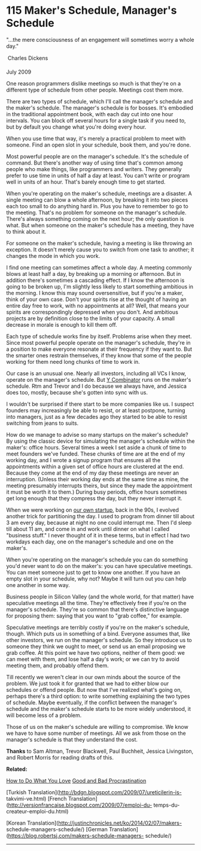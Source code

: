 # 115 Maker's Schedule, Manager's Schedule


  
 
  
 "...the mere consciousness of an engagement will sometimes worry a whole day."   
  
  Charles Dickens   
  
 July 2009   
  
 One reason programmers dislike meetings so much is that they're on a different type of schedule from other people. Meetings cost them more.   
  
 There are two types of schedule, which I'll call the manager's schedule and the maker's schedule. The manager's schedule is for bosses. It's embodied in the traditional appointment book, with each day cut into one hour intervals. You can block off several hours for a single task if you need to, but by default you change what you're doing every hour.   
  
 When you use time that way, it's merely a practical problem to meet with someone. Find an open slot in your schedule, book them, and you're done.   
  
 Most powerful people are on the manager's schedule. It's the schedule of command. But there's another way of using time that's common among people who make things, like programmers and writers. They generally prefer to use time in units of half a day at least. You can't write or program well in units of an hour. That's barely enough time to get started.   
  
 When you're operating on the maker's schedule, meetings are a disaster. A single meeting can blow a whole afternoon, by breaking it into two pieces each too small to do anything hard in. Plus you have to remember to go to the meeting. That's no problem for someone on the manager's schedule. There's always something coming on the next hour; the only question is what. But when someone on the maker's schedule has a meeting, they have to think about it.   
  
 For someone on the maker's schedule, having a meeting is like throwing an exception. It doesn't merely cause you to switch from one task to another; it changes the mode in which you work.   
  
 I find one meeting can sometimes affect a whole day. A meeting commonly blows at least half a day, by breaking up a morning or afternoon. But in addition there's sometimes a cascading effect. If I know the afternoon is going to be broken up, I'm slightly less likely to start something ambitious in the morning. I know this may sound oversensitive, but if you're a maker, think of your own case. Don't your spirits rise at the thought of having an entire day free to work, with no appointments at all? Well, that means your spirits are correspondingly depressed when you don't. And ambitious projects are by definition close to the limits of your capacity. A small decrease in morale is enough to kill them off.   
  
 Each type of schedule works fine by itself. Problems arise when they meet. Since most powerful people operate on the manager's schedule, they're in a position to make everyone resonate at their frequency if they want to. But the smarter ones restrain themselves, if they know that some of the people working for them need long chunks of time to work in.   
  
 Our case is an unusual one. Nearly all investors, including all VCs I know, operate on the manager's schedule. But [Y Combinator](http://ycombinator.com) runs on the maker's schedule. Rtm and Trevor and I do because we always have, and Jessica does too, mostly, because she's gotten into sync with us.   
  
 I wouldn't be surprised if there start to be more companies like us. I suspect founders may increasingly be able to resist, or at least postpone, turning into managers, just as a few decades ago they started to be able to resist switching from jeans to suits.   
  
 How do we manage to advise so many startups on the maker's schedule? By using the classic device for simulating the manager's schedule within the maker's: office hours. Several times a week I set aside a chunk of time to meet founders we've funded. These chunks of time are at the end of my working day, and I wrote a signup program that ensures all the appointments within a given set of office hours are clustered at the end. Because they come at the end of my day these meetings are never an interruption. (Unless their working day ends at the same time as mine, the meeting presumably interrupts theirs, but since they made the appointment it must be worth it to them.) During busy periods, office hours sometimes get long enough that they compress the day, but they never interrupt it.   
  
 When we were working on [our own startup](start.html), back in the 90s, I evolved another trick for partitioning the day. I used to program from dinner till about 3 am every day, because at night no one could interrupt me. Then I'd sleep till about 11 am, and come in and work until dinner on what I called "business stuff." I never thought of it in these terms, but in effect I had two workdays each day, one on the manager's schedule and one on the maker's.   
  
 When you're operating on the manager's schedule you can do something you'd never want to do on the maker's: you can have speculative meetings. You can meet someone just to get to know one another. If you have an empty slot in your schedule, why not? Maybe it will turn out you can help one another in some way.   
  
 Business people in Silicon Valley (and the whole world, for that matter) have speculative meetings all the time. They're effectively free if you're on the manager's schedule. They're so common that there's distinctive language for proposing them: saying that you want to "grab coffee," for example.   
  
 Speculative meetings are terribly costly if you're on the maker's schedule, though. Which puts us in something of a bind. Everyone assumes that, like other investors, we run on the manager's schedule. So they introduce us to someone they think we ought to meet, or send us an email proposing we grab coffee. At this point we have two options, neither of them good: we can meet with them, and lose half a day's work; or we can try to avoid meeting them, and probably offend them.   
  
 Till recently we weren't clear in our own minds about the source of the problem. We just took it for granted that we had to either blow our schedules or offend people. But now that I've realized what's going on, perhaps there's a third option: to write something explaining the two types of schedule. Maybe eventually, if the conflict between the manager's schedule and the maker's schedule starts to be more widely understood, it will become less of a problem.   
  
 Those of us on the maker's schedule are willing to compromise. We know we have to have some number of meetings. All we ask from those on the manager's schedule is that they understand the cost.   
  
 
  
 
  
 
  
 
  
 **Thanks** to Sam Altman, Trevor Blackwell, Paul Buchheit, Jessica Livingston, and Robert Morris for reading drafts of this.   
  
 
  
 
  
  **Related:**   
  
 
  
 
  
 
  
 [How to Do What You Love](love.html)   [Good and Bad Procrastination](procrastination.html)   
  
 [Turkish Translation](http://bdgn.blogspot.com/2009/07/ureticilerin-is- takvimi-ve.html)   [French Translation](http://versionfrancaise.blogspot.com/2009/07/emploi-du- temps-du-createur-emploi-du.html)   
  
 [Korean Translation](http://justinchronicles.net/ko/2014/02/07/makers- schedule-managers-schedule/)   [German Translation](https://blog.robertsj.com/makers-schedule-managers- schedule/)   
  
 
  
 
  
 
  
 

 
* * *
 

 

